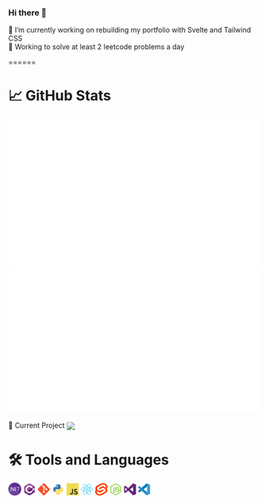 ### Hi there 👋
 
 🔭 I’m currently working on rebuilding my portfolio with Svelte and Tailwind CSS
 <br/>
 🔄 Working to solve at least 2 leetcode problems a day
 
 ======
 
 📈 GitHub Stats
 =============================

 ![](https://github.com/gillisce/custom-github-stats/blob/master/generated/languages.svg)
 ![](https://github.com/gillisce/custom-github-stats/blob/master/generated/overview.svg) 
 
 🚧 Current Project
 <a href="https://github.com/gillisce/turbo-octo-chainsaw">
  <img align="center" src="https://github-readme-stats.vercel.app/api/pin/?username=gillisce&repo=turbo-octo-chainsaw&title_color=ffffff&text_color=c9cacc&icon_color=2bbc8a&bg_color=1d1f21" />
</a>  
 
 
 

🛠️ Tools and Languages 
=======================

<p align="left">
<img  alt="DotNet" width="26px" src="https://raw.githubusercontent.com/github/explore/main/topics/dotnet/dotnet.png" />
<img src="https://raw.githubusercontent.com/devicons/devicon/master/icons/csharp/csharp-original.svg" alt="dotnet" width="25" height="25" />
<img src="https://raw.githubusercontent.com/devicons/devicon/master/icons/git/git-original.svg" alt="dotnet" width="25" height="25" />
<img src="https://raw.githubusercontent.com/devicons/devicon/master/icons/python/python-original.svg" alt="dotnet" width="25" height="25" />
<img src="https://raw.githubusercontent.com/devicons/devicon/master/icons/javascript/javascript-original.svg" alt="dotnet" width="25" height="25" />
<img src="https://raw.githubusercontent.com/devicons/devicon/master/icons/react/react-original.svg" alt="dotnet" width="25" height="25" />
<img src="https://raw.githubusercontent.com/devicons/devicon/master/icons/svelte/svelte-original.svg" alt="dotnet" width="25" height="25" />
<img src="https://raw.githubusercontent.com/devicons/devicon/master/icons/nodejs/nodejs-original.svg" alt="dotnet" width="25" height="25" />
<img src="https://raw.githubusercontent.com/devicons/devicon/master/icons/visualstudio/visualstudio-plain.svg" alt="dotnet" width="25" height="25" />
<img src="https://raw.githubusercontent.com/devicons/devicon/master/icons/vscode/vscode-original.svg" alt="dotnet" width="25" height="25" />
</p>


<!--
**gillisce/gillisce** is a ✨ _special_ ✨ repository because its `README.md` (this file) appears on your GitHub profile.
[[![Twitter Follow](https://img.shields.io/twitter/follow/fallentreeninja?color=1DA1F2&logo=twitter&style=for-the-badge)](https://twitter.com/intent/followscreen_name=fallentreeninja)](url)
Here are some ideas to get you started:

- 🌱 I’m currently learning ...
- 👯 I’m looking to collaborate on ...
- 🤔 I’m looking for help with ...
- 💬 Ask me about ...
- 📫 How to reach me: ...
- 😄 Pronouns: ...
- ⚡ Fun fact: ...
-->

